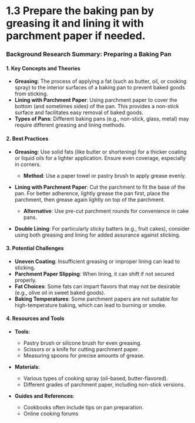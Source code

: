 # 1.3 Prepare the baking pan by greasing it and lining it with parchment paper if needed.

### Background Research Summary: Preparing a Baking Pan

#### 1. Key Concepts and Theories
- **Greasing**: The process of applying a fat (such as butter, oil, or cooking spray) to the interior surfaces of a baking pan to prevent baked goods from sticking.
- **Lining with Parchment Paper**: Using parchment paper to cover the bottom (and sometimes sides) of the pan. This provides a non-stick surface and facilitates easy removal of baked goods.
- **Types of Pans**: Different baking pans (e.g., non-stick, glass, metal) may require different greasing and lining methods.

#### 2. Best Practices
- **Greasing**: Use solid fats (like butter or shortening) for a thicker coating or liquid oils for a lighter application. Ensure even coverage, especially in corners.
  - **Method**: Use a paper towel or pastry brush to apply grease evenly.
  
- **Lining with Parchment Paper**: Cut the parchment to fit the base of the pan. For better adherence, lightly grease the pan first, place the parchment, then grease again lightly on top of the parchment.
  - **Alternative**: Use pre-cut parchment rounds for convenience in cake pans.
  
- **Double Lining**: For particularly sticky batters (e.g., fruit cakes), consider using both greasing and lining for added assurance against sticking.

#### 3. Potential Challenges
- **Uneven Coating**: Insufficient greasing or improper lining can lead to sticking.
- **Parchment Paper Slipping**: When lining, it can shift if not secured properly.
- **Fat Choices**: Some fats can impart flavors that may not be desirable (e.g., olive oil in sweet baked goods).
- **Baking Temperatures**: Some parchment papers are not suitable for high-temperature baking, which can lead to burning or smoke.

#### 4. Resources and Tools
- **Tools**: 
  - Pastry brush or silicone brush for even greasing.
  - Scissors or a knife for cutting parchment paper.
  - Measuring spoons for precise amounts of grease.
  
- **Materials**: 
  - Various types of cooking spray (oil-based, butter-flavored).
  - Different grades of parchment paper, including non-stick versions.
  
- **Guides and References**: 
  - Cookbooks often include tips on pan preparation.
  - Online cooking forums
